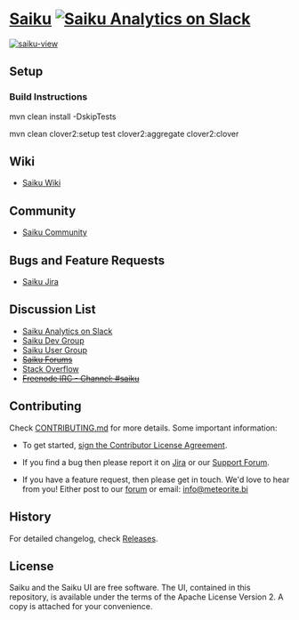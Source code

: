 # [Saiku](http://www.meteorite.bi) [![Saiku Analytics on Slack](http://chat.meteorite.bi/badge.svg)](http://chat.meteorite.bi/)

[![saiku-view](http://www.meteorite.bi/images/chart1.jpg)](http://www2.meteorite.bi/saiku-demo/)

## Setup

### Build Instructions

mvn clean install -DskipTests

mvn clean clover2:setup test clover2:aggregate clover2:clover

## Wiki

* [Saiku Wiki](http://wiki.meteorite.bi/display/SAIK/Saiku)

## Community

* [Saiku Community](http://community.meteorite.bi/)

## Bugs and Feature Requests

* [Saiku Jira](http://jira.meteorite.bi/)

## Discussion List

* [Saiku Analytics on Slack](http://chat.meteorite.bi/)
* [Saiku Dev Group](https://groups.google.com/a/saiku.meteorite.bi/forum/#!forum/dev)
* [Saiku User Group](https://groups.google.com/a/saiku.meteorite.bi/forum/#!forum/user)
* [<strike>Saiku Forums</strike>](http://forums.meteorite.bi/)
* [Stack Overflow](http://stackoverflow.com/questions/tagged/saiku)
* [<strike>Freenode IRC - Channel: #saiku</strike>](http://irc.lc/freenode/%23saiku/t4nk@)

## Contributing

Check [CONTRIBUTING.md](https://github.com/OSBI/saiku/blob/master/CONTRIBUTING.md) for more details. Some important information:

* To get started, [sign the Contributor License Agreement](https://www.clahub.com/agreements/OSBI/saiku-ui).

* If you find a bug then please report it on [Jira](http://jira.meteorite.bi/secure/Dashboard.jspa) or our [Support Forum](http://forums.meteorite.bi/).

* If you have a feature request, then please get in touch. We'd love to hear from you! Either post to our [forum](http://forums.meteorite.bi/t/saiku-3-and-beyond/9) or email: [info@meteorite.bi](mailto:info@meteorite.bi)

## History

For detailed changelog, check [Releases](https://github.com/OSBI/saiku/releases).

## License

Saiku and the Saiku UI are free software. The UI, contained in this repository,
is available under the terms of the Apache License Version 2. A copy is attached for your convenience.
